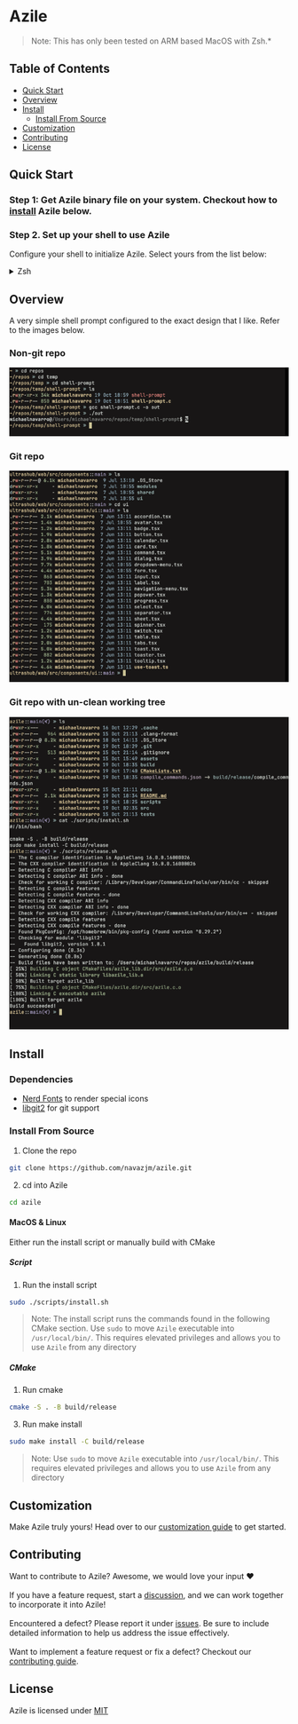 # Azile

> Note: This has only been tested on ARM based MacOS with Zsh.*

## Table of Contents
- [Quick Start](#quick-start)
- [Overview](#overview)
- [Install](#install)
    - [Install From Source](#install-from-source)
- [Customization](#customization)
- [Contributing](#contributing)
- [License](#license)

## Quick Start

### Step 1: Get Azile binary file on your system. Checkout how to [install](#install) Azile below.

### Step 2. Set up your shell to use Azile

Configure your shell to initialize Azile. Select yours from the list below:

<details>
<summary>Zsh</summary>
Add the following to the end of `~/.zshrc`:

```sh
eval "$(azile zsh)"
```

</details>

## Overview

A very simple shell prompt configured to the exact design that I like. Refer to
the images below.

### Non-git repo

![Format for non-git repo dirs](./assets/non_git_repo.png)

### Git repo

![Format for clean git repos](./assets/git_repo_clean.png)

### Git repo with un-clean working tree

![Format for un-clean git repos](./assets/git_repo_unclean.png)

## Install

### Dependencies

- [Nerd Fonts](https://www.nerdfonts.com/) to render special icons
- [libgit2](https://github.com/libgit2/libgit2) for git support

### Install From Source

1. Clone the repo

```sh 
git clone https://github.com/navazjm/azile.git
```

2. cd into Azile

```sh 
cd azile
```

#### MacOS & Linux

Either run the install script or manually build with CMake

##### Script

1. Run the install script 

```sh 
sudo ./scripts/install.sh
```

> Note: The install script runs the commands found in the following CMake section.
> Use `sudo` to move `Azile` executable into `/usr/local/bin/`. This requires
> elevated privileges and allows you to use `Azile` from any directory

##### CMake  

1. Run cmake

```sh 
cmake -S . -B build/release
```

3. Run make install

```sh 
sudo make install -C build/release
```

> Note: Use `sudo` to move `Azile` executable into `/usr/local/bin/`. This requires
> elevated privileges and allows you to use `Azile` from any directory

## Customization

Make Azile truly yours! Head over to our [customization guide](./docs/customization.md) to get started.

## Contributing 

Want to contribute to Azile? Awesome, we would love your input ♥\
\
If you have a feature request, start a [discussion](https://github.com/navazjm/azile/discussions),
and we can work together to incorporate it into Azile!\
\
Encountered a defect? Please report it under [issues](https://github.com/navazjm/azile/issues).
Be sure to include detailed information to help us address the issue effectively.\
\
Want to implement a feature request or fix a defect? Checkout our [contributing guide](./docs/contributing.md).

## License

Azile is licensed under [MIT](./LICENSE)
